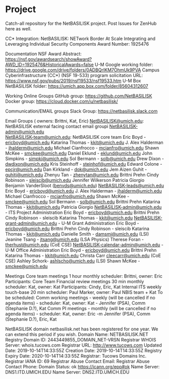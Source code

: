 # Project
Catch-all repository for the NetBASILISK project.  Post Issues for ZenHub here as well.

CC* Integration: NetBASILISK: NETwork Border At Scale Integrating and Leveraging Individual Security Components
Award Number: 1925476

Documentation
NSF Award Abstract: https://nsf.gov/awardsearch/showAward?AWD_ID=1925476&HistoricalAwards=false
U-M Google working folder: https://drive.google.com/drive/folders/0ADBQrIKM7OhmUk9PVA
 Campus Cyberinfrastructure (CC*) (NSF 19-533) program solicitation URL: https://www.nsf.gov/pubs/2019/nsf19533/nsf19533.htm
 U-M Box NetBASILISK folder: https://umich.app.box.com/folder/85604312607
 
Working Online Groups
 GitHub group: https://github.com/NetBASILISK
 Docker group: https://cloud.docker.com/u/netbasilisk/
 
Communication/EMAIL groups
 Slack Group:  https://netbasilisk.slack.com
 
Email Groups ( owners: Brittni, Kat, Eric)
 NetBASILISK@umich.edu: NetBASILISK external facing contact email groupi
 NetBASILISK-admin@umich.edu  
 NetBASILISK-team@umich.edu: NetBASILISK core team
  Eric Boyd - ericboyd@umich.edu
  Katarina Thomas - kkit@umich.edu
  J. Alex Halderman - jhalderm@umich.edu
  Michael Cianfrocco - mcianfro@umich.edu
  Shawn McKee - smckee@umich.edu
  Daniel Eklund - eklund@umich.edu
  John Simpkins - simpki@umich.edu
  Sol Bermann - solb@umich.edu
  Drew Dixon - dwdixon@umich.edu
  Kris Steinhoff - steinhof@umich.edu
  Edward Colone - epcjr@umich.edu
  Dan Kirkland - dok@umich.edu
  Jem Aizen Guhit - guhitj@umich.edu
  Zhenyu Tan - zhenytan@umich.edu
  Brittni Prehn
  Cindy Robinson - sleiscib@umich.edu
  Jennifer Wilkerson
  Patricia Giorgio
  Benjamin VanderSloot (benvds@umich.edu) 
 NetBASILISK-leads@umich.edu
  Eric Boyd - ericboyd@umich.edu
  J. Alex Halderman - jhalderm@umich.edu
  Michael Cianfrocco - mcianfro@umich.edu
  Shawn McKee - smckee@umich.edu
  Sol Bermann - solb@umich.edu
  Brittni Prehn
  Katarina Thomas - kkit@umich.edu
  Patricia Giorgio
 NetBASILISK-admin@umich.edu - ITS Project Administration
  Eric Boyd - ericboyd@umich.edu
  Brittni Prehn
  Cindy Robinson - sleiscib
  Katarina Thomas - kkit@umich.edu 
 NetBASILISK-grant-admin@umich.edu  - U-M Grant Administration
  Eric Boyd - ericboyd@umich.edu
  Brittni Prehn
  Cindy Robinson - sleiscib
  Katarina Thomas - kkit@umich.edu
  Danielle Smith - damsmi@umich.edu (LSI)
  Jeanine Tsang - jtsang@umich.edu (LSA Physics)
  Therese Foran - therhust@umich.edu (CoE CSE) 
 NetBASILISK-calendar-admin@umich.edu - U-M Office Administration
  Eric Boyd - ericboyd@umich.edu
  Brittni Prehn
  Katarina Thomas - kkit@umich.edu
  Christa Carr <cleecarr@umich.edu> (CoE CSE)
  Ashley Schork- ashlscho@umich.edu (LSI)
  Shawn McKee - smckee@umich.edu
  
Meetings
 Core team meetings 
  1 hour
  monthly
  scheduler: Brittni, owner: Eric
  Participants: Core Team
 Financial review meetings 
  30 min
  monthly
  scheduler: Kat, owner: Kat
  Participants: Cindy, Eric, Kat
 Internal ITS weekly touch-base
 20 min
  scheduler: Paul Marker, owner: Paul
  NBIS team + Kat
 To be scheduled:
  Comm working meetings - weekly (will be cancelled if no agenda items) - scheduler: Kat, owner: Kat - Jennifer (PSA), Comm (Stephanie D.?), Kat
  Comm PI meetings - monthly (will be cancelled if no agenda items) - scheduler: Kat, owner: Eric -m Jennifer (PSA), Comm (Stephanie D.?), Eric, Kat


NetBASILISK domain
netbasilisk.net has been registered for one year. We can extend this period if you wish.
Domain Name: NETBASILISK.NET
Registry Domain ID: 2443449855_DOMAIN_NET-VRSN
Registrar WHOIS Server: whois.tucows.com
Registrar URL: http://www.tucows.com
Updated Date: 2019-10-14T14:33:55Z
Creation Date: 2019-10-14T14:33:55Z
Registry Expiry Date: 2020-10-14T14:33:55Z
Registrar: Tucows Domains Inc.
Registrar IANA ID: 69
Registrar Abuse Contact Email:
Registrar Abuse Contact Phone:
Domain Status: ok https://icann.org/epp#ok
Name Server: DNS1.ITD.UMICH.EDU
Name Server: DNS2.ITD.UMICH.EDU



